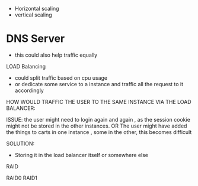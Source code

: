 
- Horizontal scaling 
- vertical scaling


# DNS Server

- this could also help traffic equally

LOAD Balancing

- could split traffic based on cpu usage
- or dedicate some service to a instance and traffic all the request to it accordingly 




HOW WOULD TRAFFIC THE USER TO THE SAME INSTANCE VIA THE LOAD BALANCER:

ISSUE: the user might need to login again and again , as the session cookie might not be stored in the other instances. OR The user might have added the things to carts in one instance , some in the other, this becomes difficult 


SOLUTION:
- Storing it in the load balancer itself or somewhere else
  
  
RAID

RAID0
RAID1